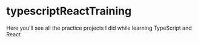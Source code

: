 # typescriptReactTraining
Here you'll see all the practice projects I did while learning TypeScript and React
